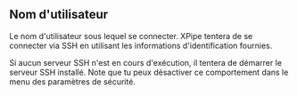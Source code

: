 ## Nom d'utilisateur

Le nom d'utilisateur sous lequel se connecter. XPipe tentera de se connecter via SSH en utilisant les informations d'identification fournies.

Si aucun serveur SSH n'est en cours d'exécution, il tentera de démarrer le serveur SSH installé. Note que tu peux désactiver ce comportement dans le menu des paramètres de sécurité.
